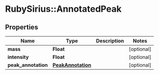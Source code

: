 # RubySirius::AnnotatedPeak

## Properties
Name | Type | Description | Notes
------------ | ------------- | ------------- | -------------
**mass** | **Float** |  | [optional] 
**intensity** | **Float** |  | [optional] 
**peak_annotation** | [**PeakAnnotation**](PeakAnnotation.md) |  | [optional] 

